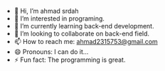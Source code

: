 - 👋 Hi, I’m ahmad srdah
- 👀 I’m interested in programing.
- 🌱 I’m currently learning back-end development.
- 💞️ I’m looking to collaborate on back-end field.
- 📫 How to reach me: ahmad2315753@gmail.com
- 😄 Pronouns: I can do it...
- ⚡ Fun fact: The programming is great.


